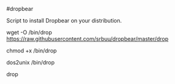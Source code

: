 #dropbear

Script to install Dropbear on your distribution.

wget -O /bin/drop https://raw.githubusercontent.com/srbuu/dropbear/master/drop

chmod +x /bin/drop

dos2unix /bin/drop  

drop
